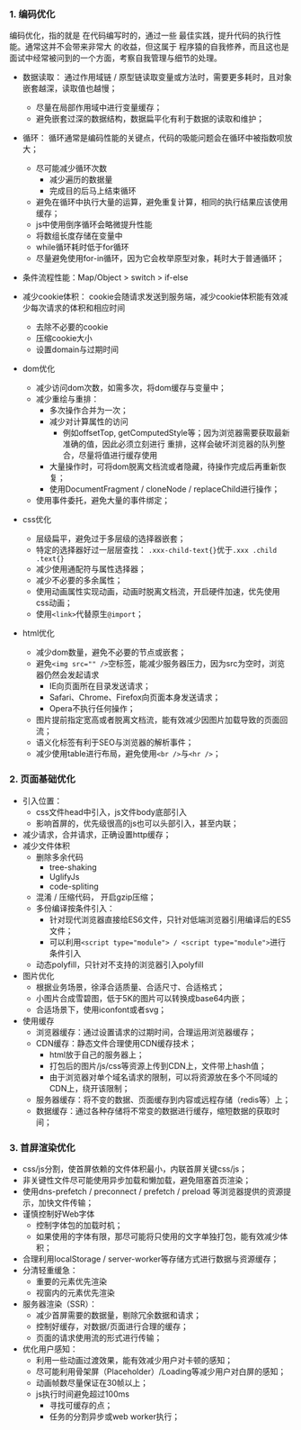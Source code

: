 ### 1. 编码优化
编码优化，指的就是 在代码编写时的，通过一些 最佳实践，提升代码的执行性能。通常这并不会带来非常大
的收益，但这属于 程序猿的自我修养，而且这也是面试中经常被问到的一个方面，考察自我管理与细节的处理。

- 数据读取：
    通过作用域链 / 原型链读取变量或方法时，需要更多耗时，且对象嵌套越深，读取值也越慢；
    - 尽量在局部作用域中进行变量缓存；
    - 避免嵌套过深的数据结构，数据扁平化有利于数据的读取和维护；

- 循环：
    循环通常是编码性能的关键点，代码的吸能问题会在循环中被指数呗放大；
    - 尽可能减少循环次数
        - 减少遍历的数据量
        - 完成目的后马上结束循环
    - 避免在循环中执行大量的运算，避免重复计算，相同的执行结果应该使用缓存；
    - js中使用倒序循环会略微提升性能
    - 将数组长度存储在变量中
    - while循环耗时低于for循环
    - 尽量避免使用for-in循环，因为它会枚举原型对象，耗时大于普通循环；

- 条件流程性能：Map/Object > switch > if-else

- 减少cookie体积：
    cookie会随请求发送到服务端，减少cookie体积能有效减少每次请求的体积和相应时间
    - 去除不必要的cookie
    - 压缩cookie大小
    - 设置domain与过期时间
  
- dom优化
    - 减少访问dom次数，如需多次，将dom缓存与变量中；
    - 减少重绘与重排：
        - 多次操作合并为一次；
        - 减少对计算属性的访问
            - 例如offsetTop, getComputedStyle等；因为浏览器需要获取最新准确的值，因此必须立刻进行
            重排，这样会破坏浏览器的队列整合，尽量将值进行缓存使用
        - 大量操作时，可将dom脱离文档流或者隐藏，待操作完成后再重新恢复；
        - 使用DocumentFragment / cloneNode / replaceChild进行操作；
    - 使用事件委托，避免大量的事件绑定；

- css优化
    - 层级扁平，避免过于多层级的选择器嵌套；
    - 特定的选择器好过一层层查找： `.xxx-child-text{}`优于`.xxx .child .text{}`
    - 减少使用通配符与属性选择器；
    - 减少不必要的多余属性；
    - 使用动画属性实现动画，动画时脱离文档流，开启硬件加速，优先使用css动画；
    - 使用`<link>`代替原生`@import`；

- html优化
    - 减少dom数量，避免不必要的节点或嵌套；
    - 避免`<img src="" />`空标签，能减少服务器压力，因为src为空时，浏览器仍然会发起请求
        - IE向页面所在目录发送请求；
        - Safari、Chrome、Firefox向页面本身发送请求；
        - Opera不执行任何操作；
    - 图片提前指定宽高或者脱离文档流，能有效减少因图片加载导致的页面回流；
    - 语义化标签有利于SEO与浏览器的解析事件；
    - 减少使用table进行布局，避免使用`<br />`与`<hr />`；
    
### 2. 页面基础优化
- 引入位置：
    - css文件head中引入，js文件body底部引入
    - 影响首屏的，优先级很高的js也可以头部引入，甚至内联；
- 减少请求，合并请求，正确设置http缓存；
- 减少文件体积
    - 删除多余代码
        - tree-shaking
        - UglifyJs
        - code-spliting
    - 混淆 / 压缩代码， 开启gzip压缩；
    - 多份编译按条件引入：
        - 针对现代浏览器直接给ES6文件，只针对低端浏览器引用编译后的ES5文件；
        - 可以利用`<script type="module"> / <script type="module">`进行条件引入
    - 动态polyfill，只针对不支持的浏览器引入polyfill
- 图片优化
    - 根据业务场景，徐泽合适质量、合适尺寸、合适格式；
    - 小图片合成雪碧图，低于5K的图片可以转换成base64内嵌；
    - 合适场景下，使用iconfont或者svg；
- 使用缓存
    - 浏览器缓存：通过设置请求的过期时间，合理运用浏览器缓存；
    - CDN缓存：静态文件合理使用CDN缓存技术；
        - html放于自己的服务器上；
        - 打包后的图片/js/css等资源上传到CDN上，文件带上hash值；
        - 由于浏览器对单个域名请求的限制，可以将资源放在多个不同域的CDN上，绕开该限制；
    - 服务器缓存：将不变的数据、页面缓存到内容或远程存储（redis等）上；
    - 数据缓存：通过各种存储将不常变的数据进行缓存，缩短数据的获取时间；

### 3. 首屏渲染优化
- css/js分割，使首屏依赖的文件体积最小，内联首屏关键css/js；
- 非关键性文件尽可能使用异步加载和懒加载，避免阻塞首页渲染；
- 使用dns-prefetch / preconnect / prefetch / preload 等浏览器提供的资源提示，加快文件传输；
- 谨慎控制好Web字体
    - 控制字体包的加载时机；
    - 如果使用的字体有限，那尽可能将只使用的文字单独打包，能有效减少体积；
- 合理利用localStorage / server-worker等存储方式进行数据与资源缓存；
- 分清轻重缓急：
    - 重要的元素优先渲染
    - 视窗内的元素优先渲染
- 服务器渲染（SSR）：
    - 减少首屏需要的数据量，剔除冗余数据和请求；
    - 控制好缓存，对数据/页面进行合理的缓存；
    - 页面的请求使用流的形式进行传输；
- 优化用户感知：
    - 利用一些动画过渡效果，能有效减少用户对卡顿的感知；
    - 尽可能利用骨架屏（Placeholder）/Loading等减少用户对白屏的感知；
    - 动画帧数尽量保证在30帧以上；
    - js执行时间避免超过100ms
        - 寻找可缓存的点；
        - 任务的分割异步或web worker执行；
